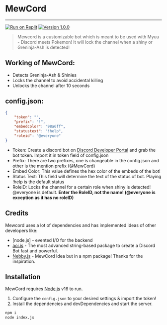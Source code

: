 # MewCord
---

[![Run on Replit](https://camo.githubusercontent.com/4deb0e1fe2859b5e7359771d9b83dbeaafef4009c2f312df5b84bf9f6b0951c8/68747470733a2f2f7265706c2e69742f62616467652f6769746875622f53756468616e506c61797a2f446973636f72642d4d75736963426f74)](https://replit.com/@LerkFX/mewcord) [![Version 1.0.0](https://cdn.discordapp.com/attachments/1015650380908068884/1015961096127008788/20220904_175248_1_2.png)](https://github.com/lerkfx/mewcord/releases/tag/discord-bot) 

> Mewcord is a customizable bot which is meant to be used with Myuu - Discord meets Pokemon! It will lock the channel when a shiny or Greninja-Ash is detected!

## Working of MewCord:

- Detects Greninja-Ash & Shinies
- Locks the channel to avoid accidental killing
- Unlocks the channel after 10 seconds

## config.json:

```json
{
    "token": "",
    "prefix": "!",
    "embedcolor": "98a6ff",
    "statustext": "!help",
    "roleid": "@everyone"
}
```

- Token: Create a discord bot on [Discord Developer Portal](https://discord.com/developers/applications) and grab the bot token. Import it in token field of config.json
- Prefix: There are two prefixes, one is changeable in the config.json and other is the mention prefix (@MewCord)
- Embed Color: This value defines the hex color of the embeds of the bot!
- Status Text: This field will determine the text of the status of bot. Playing !help is the default status
- RoleID: Locks the channel for a certain role when shiny is detected! @everyone is default. **Enter the RoleID, not the name! (@everyone is exception as it has no roleID)**


## Credits

Mewcord uses a lot of dependencies and has implemented ideas of other developers like:

- [node.js] - evented I/O for the backend
- [aoi.js](https://www.npmjs.com/package/aoi.js) - The most advanced string-based package to create a Discord Bot fast and powerful.
- [Nebby.js](https://www.npmjs.com/package/nebbyjs) - MewCord Idea but in a npm package! Thanks for the inspiration.


## Installation

MewCord requires [Node.js](https://nodejs.org/) v16 to run.

1. Configure the `config.json` to your desired settings & import the token!
2. Install the dependencies and devDependencies and start the server.

```sh
npm i
node index.js
```

